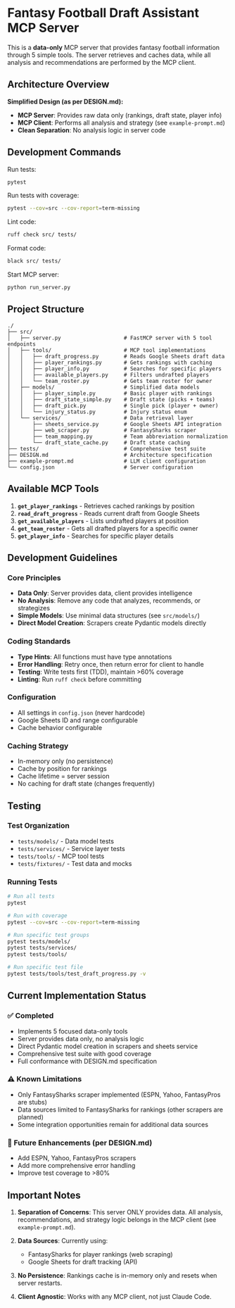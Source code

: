 # Fantasy Football Draft Assistant MCP Server

This is a **data-only** MCP server that provides fantasy football information through 5 simple tools. The server retrieves and caches data, while all analysis and recommendations are performed by the MCP client.

## Architecture Overview

**Simplified Design (as per DESIGN.md):**
- **MCP Server**: Provides raw data only (rankings, draft state, player info)
- **MCP Client**: Performs all analysis and strategy (see `example-prompt.md`)
- **Clean Separation**: No analysis logic in server code

## Development Commands

Run tests:
```bash
pytest
```

Run tests with coverage:
```bash
pytest --cov=src --cov-report=term-missing
```

Lint code:
```bash
ruff check src/ tests/
```

Format code:
```bash
black src/ tests/
```

Start MCP server:
```bash
python run_server.py
```

## Project Structure

```
./
├── src/
│   ├── server.py                    # FastMCP server with 5 tool endpoints
│   ├── tools/                       # MCP tool implementations
│   │   ├── draft_progress.py        # Reads Google Sheets draft data
│   │   ├── player_rankings.py       # Gets rankings with caching
│   │   ├── player_info.py           # Searches for specific players
│   │   ├── available_players.py     # Filters undrafted players
│   │   └── team_roster.py           # Gets team roster for owner
│   ├── models/                      # Simplified data models
│   │   ├── player_simple.py         # Basic player with rankings
│   │   ├── draft_state_simple.py    # Draft state (picks + teams)
│   │   ├── draft_pick.py            # Single pick (player + owner)
│   │   └── injury_status.py         # Injury status enum
│   └── services/                    # Data retrieval layer
│       ├── sheets_service.py        # Google Sheets API integration
│       ├── web_scraper.py           # FantasySharks scraper
│       ├── team_mapping.py          # Team abbreviation normalization
│       └── draft_state_cache.py     # Draft state caching
├── tests/                           # Comprehensive test suite
├── DESIGN.md                        # Architecture specification
├── example-prompt.md                # LLM client configuration
└── config.json                      # Server configuration
```

## Available MCP Tools

1. **`get_player_rankings`** - Retrieves cached rankings by position
2. **`read_draft_progress`** - Reads current draft from Google Sheets  
3. **`get_available_players`** - Lists undrafted players at position
4. **`get_team_roster`** - Gets all drafted players for a specific owner
5. **`get_player_info`** - Searches for specific player details

## Development Guidelines

### Core Principles
- **Data Only**: Server provides data, client provides intelligence
- **No Analysis**: Remove any code that analyzes, recommends, or strategizes
- **Simple Models**: Use minimal data structures (see `src/models/`)
- **Direct Model Creation**: Scrapers create Pydantic models directly

### Coding Standards
- **Type Hints**: All functions must have type annotations
- **Error Handling**: Retry once, then return error for client to handle
- **Testing**: Write tests first (TDD), maintain >60% coverage
- **Linting**: Run `ruff check` before committing

### Configuration
- All settings in `config.json` (never hardcode)
- Google Sheets ID and range configurable
- Cache behavior configurable

### Caching Strategy
- In-memory only (no persistence)
- Cache by position for rankings
- Cache lifetime = server session
- No caching for draft state (changes frequently)

## Testing

### Test Organization
- `tests/models/` - Data model tests
- `tests/services/` - Service layer tests  
- `tests/tools/` - MCP tool tests
- `tests/fixtures/` - Test data and mocks

### Running Tests
```bash
# Run all tests
pytest

# Run with coverage
pytest --cov=src --cov-report=term-missing

# Run specific test groups
pytest tests/models/
pytest tests/services/
pytest tests/tools/

# Run specific test file
pytest tests/tools/test_draft_progress.py -v
```

## Current Implementation Status

### ✅ Completed
- Implements 5 focused data-only tools
- Server provides data only, no analysis logic
- Direct Pydantic model creation in scrapers and sheets service
- Comprehensive test suite with good coverage
- Full conformance with DESIGN.md specification

### ⚠️ Known Limitations  
- Only FantasySharks scraper implemented (ESPN, Yahoo, FantasyPros are stubs)
- Data sources limited to FantasySharks for rankings (other scrapers are planned)
- Some integration opportunities remain for additional data sources

### 📝 Future Enhancements (per DESIGN.md)
- Add ESPN, Yahoo, FantasyPros scrapers
- Add more comprehensive error handling
- Improve test coverage to >80%

## Important Notes

1. **Separation of Concerns**: This server ONLY provides data. All analysis, recommendations, and strategy logic belongs in the MCP client (see `example-prompt.md`).

2. **Data Sources**: Currently using:
   - FantasySharks for player rankings (web scraping)
   - Google Sheets for draft tracking (API)

3. **No Persistence**: Rankings cache is in-memory only and resets when server restarts.

4. **Client Agnostic**: Works with any MCP client, not just Claude Code.
